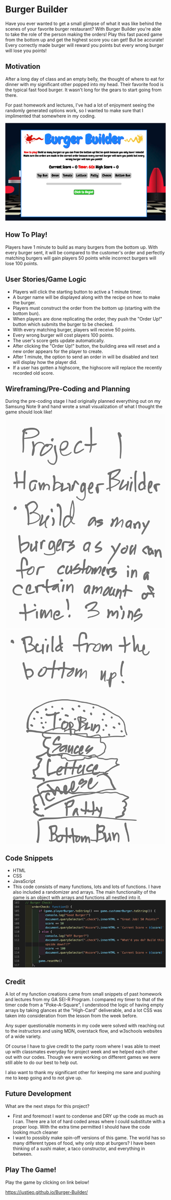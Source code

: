 # Burger Builder

Have you ever wanted to get a small glimpse of what it was like behind the scenes of your favorite burger restaurant? With Burger Builder you're able to take the role of the person making the orders! Play this fast paced game from the bottom up and get the highest score you can get! But be accurate! Every correctly made burger will reward you points but every wrong burger will lose you points!

## Motivation
After a long day of class and an empty belly, the thought of where to eat for dinner with my significant other popped into my head. Their favorite food is the typical fast food burger. It wasn't long for the gears to start going from there.

For past homework and lectures, I've had a lot of enjoyment seeing the randomly generated options work, so I wanted to make sure that I implimented that somewhere in my coding.

![Final](BurgerBuilderFinal.png)

## How To Play!
Players have 1 minute to build as many burgers from the bottom up. With every burger sent, it will be compared to the customer's order and perfectly matching burgers will gain players 50 points while incorrect burgers will lose 100 points.

## User Stories/Game Logic
- Players will click the starting button to active a 1 minute timer.
- A burger name will be displayed along with the recipe on how to make the burger.
- Players must construct the order from the bottom up (starting with the bottom bun).
- When players are done replicating the order, they push the "Order Up!" button which submits the burger to be checked.
- With every matching burger, players will receive 50 points.
- Every wrong burger will cost players 100 points.
- The user's score gets update automatically.
- After clicking the "Order Up!" button, the building area will reset and a new order appears for the player to create.
- After 1 minute, the option to send an order in will be disabled and text will display how the player did.
- If a user has gotten a highscore, the highscore will replace the recently recorded old score.

## Wireframing/Pre-Coding and Planning
During the pre-coding stage I had originally planned everything out on my Samsung Note 9 and hand wrote a small visualization of what I thought the game should look like!
![Phone1](WireFrame1.jpg)
![Phone2](WireFrame2.jpg)

## Code Snippets
- HTML
- CSS
- JavaScript
- This code consists of many functions, lots and lots of functions. I have also included a randomizer and arrays. The main functionality of the game is an object with arrays and functions all nestled into it.
![orderCheck](orderCheckFunction.png)

## Credit
A lot of my function creations came from small snippets of past homework and lectures from my GA SEI-R Program. I compared my timer to that of the timer code from a "Poke-A-Square", I understood the logic of having empty arrays by taking glances at the "High-Card" deliverable, and a lot CSS was taken into consideration from the lesson from the week before.

Any super questionable moments in my code were solved with reaching out to the instructors and using MDN, overstack flow, and w3schools websites of a wide variety.

Of course I have to give credit to the party room where I was able to meet up with classmates everyday for project week and we helped each other out with our codes. Though we were working on different games we were still able to do our best to help out.

I also want to thank my significant other for keeping me sane and pushing me to keep going and to not give up.

## Future Development
What are the next steps for this project?
- First and foremost I want to condense and DRY up the code as much as I can. There are a lot of hard coded areas where I could substitute with a proper loop. With the extra time permitted I should have the code looking much cleaner
- I want to possibly make spin-off versions of this game. The world has so many different types of food, why only stop at burgers? I have been thinking of a sushi maker, a taco constructor, and everything in between.

## Play The Game!
Play the game by clicking on link below!

https://justjeo.github.io/Burger-Builder/
